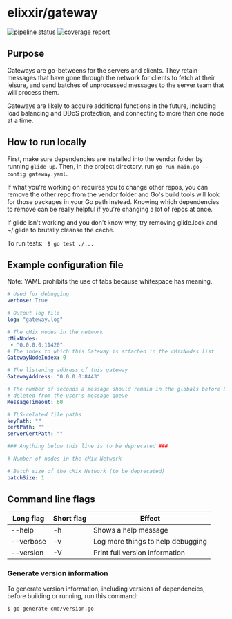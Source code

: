 # elixxir/gateway

[![pipeline status](https://gitlab.com/elixxir/gateway/badges/master/pipeline.svg)](https://gitlab.com/elixxir/gateway/commits/master)
[![coverage report](https://gitlab.com/elixxir/gateway/badges/master/coverage.svg)](https://gitlab.com/elixxir/gateway/commits/master)

## Purpose

Gateways are go-betweens for the servers and clients. They retain messages that
have gone through the network for clients to fetch at their leisure, and send
batches of unprocessed messages to the server team that will process them.

Gateways are likely to acquire additional functions in the future, including
load balancing and DDoS protection, and connecting to more than one node at
a time.

## How to run locally

First, make sure dependencies are installed into the vendor folder by running
`glide up`. Then, in the project directory, run `go run main.go --config
gateway.yaml`.

If what you're working on requires you to change other repos, you can remove
the other repo from the vendor folder and Go's build tools will look for those
packages in your Go path instead. Knowing which dependencies to remove can be
really helpful if you're changing a lot of repos at once.

If glide isn't working and you don't know why, try removing glide.lock and
~/.glide to brutally cleanse the cache.

To run tests: ` $ go test ./...`

## Example configuration file

Note: YAML prohibits the use of tabs because whitespace has meaning.

```yaml
# Used for debugging
verbose: True

# Output log file
log: "gateway.log"

# The cMix nodes in the network
cMixNodes:
 - "0.0.0.0:11420"
# The index to which this Gateway is attached in the cMixNodes list
GatewayNodeIndex: 0

# The listening address of this gateway
GatewayAddress: "0.0.0.0:8443"

# The number of seconds a message should remain in the globals before being
# deleted from the user's message queue
MessageTimeout: 60

# TLS-related file paths
keyPath: ""
certPath: ""
serverCertPath: ""

### Anything below this line is to be deprecated ###

# Number of nodes in the cMix Network

# Batch size of the cMix Network (to be deprecated)
batchSize: 1
```

## Command line flags

| Long flag | Short flag | Effect |
|---|---|---|
|--help|-h|Shows a help message|
|--verbose|-v|Log more things to help debugging|
|--version|-V|Print full version information|

### Generate version information

To generate version information, including versions of dependencies, before building or running, run this command:

`$ go generate cmd/version.go`
